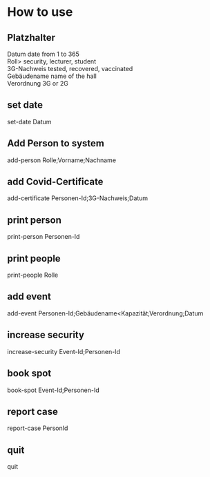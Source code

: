 # How to use

## Platzhalter
Datum date from 1 to 365 <br>
Roll> security, lecturer, student <br>
3G-Nachweis tested, recovered, vaccinated <br>
Gebäudename name of the hall <br>
Verordnung 3G or 2G <br>
## set date
set-date Datum

## Add Person to system
add-person Rolle;Vorname;Nachname

## add Covid-Certificate
add-certificate Personen-Id;3G-Nachweis;Datum

## print person
print-person Personen-Id

## print people
print-people Rolle

## add event
add-event Personen-Id;Gebäudename<Kapazität;Verordnung;Datum

## increase security
increase-security Event-Id;Personen-Id

## book spot
book-spot Event-Id;Personen-Id

## report case
report-case PersonId

## quit
quit
